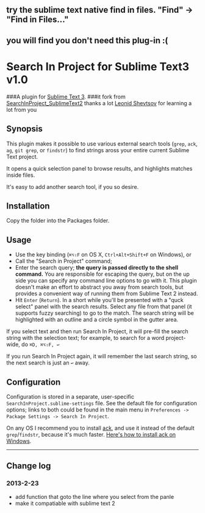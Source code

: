 
## try the sublime text native find in files. "Find" -> "Find in Files..."
## you will find you don't need this plug-in :(




# Search In Project for Sublime Text3 v1.0

###A plugin for [Sublime Text 3](http://www.sublimetext.com/3).
###it fork from [SearchInProject_SublimeText2](https://github.com/leonid-shevtsov/SearchInProject_SublimeText2)
thanks a lot [Leonid Shevtsov](http://leonid.shevtsov.me) for learning a lot from you

## Synopsis

This plugin makes it possible to use various external search tools (`grep`, `ack`, `ag`, `git grep`, or `findstr`) to find strings aross your entire current Sublime Text project.

It opens a quick selection panel to browse results, and highlights matches inside files.

It's easy to add another search tool, if you so desire.

## Installation

Copy the folder into the Packages folder.

## Usage

* Use the key binding (`⌘⌥⇧F` on OS X, `Ctrl+Alt+Shift+F` on Windows), or
* Call the "Search in Project" command;
* Enter the search query; **the query is passed directly to the shell command.** You are responsible for escaping the query, but on the up side you can specify any command line options to go with it. This plugin doesn't make an effort to abstract you away from search tools, but provides a convenient way of running them from Sublime Text 2 instead.
* Hit `Enter` (`Return`). In a short while you'll be presented with a "quck select" panel with the search results. Select any file from that panel (it supports fuzzy searching) to go to the match. The search string will be highlighted with an outline and a circle symbol in the gutter area.

If you select text and then run Search In Project, it will pre-fill the search string with the selection text; for example, to search for a word project-wide, do `⌘D, ⌘⌥⇧F, ↩`

If you run Search In Project again, it will remember the last search string, so the next search is just an `↩` away.

## Configuration

Configuration is stored in a separate, user-specific `SearchInProject.sublime-settings` file. See the default file for configuration options; links to both could be
found in the main menu in `Preferences -> Package Settings -> Search In Project`.

On any OS I recommend you to install [ack](http://betterthangrep.com/), and use it instead of the default `grep`/`findstr`, because it's much faster. [Here's how to install ack on Windows](http://stackoverflow.com/questions/1023710/how-can-i-install-and-use-ack-library-on-windows).

* * *
## Change log
### 2013-2-23
* add function that goto the line where you select from the panle
* make it compatiable with sublime text 2
